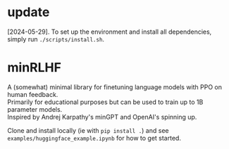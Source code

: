 # update

[2024-05-29]. To set up the environment and install all dependencies, simply run `./scripts/install.sh`.


# minRLHF

A (somewhat) minimal library for finetuning language models with PPO on human feedback.   
Primarily for educational purposes but can be used to train up to 1B parameter models.  
Inspired by Andrej Karpathy's minGPT and OpenAI's spinning up.  

Clone and install locally (ie with `pip install .`) and see `examples/huggingface_example.ipynb` for how to get started.
